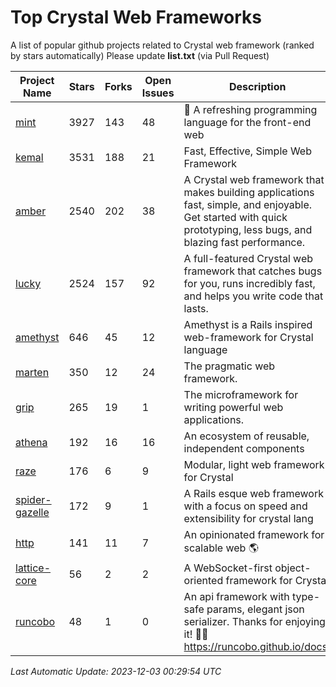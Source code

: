 # Top Crystal Web Frameworks

A list of popular github projects related to Crystal web framework (ranked by stars automatically)
Please update **list.txt** (via Pull Request)

| Project Name | Stars | Forks | Open Issues | Description | Last Commit |
| ------------ | ----- | ----- | ----------- | ----------- | ----------- |
| [mint](https://github.com/mint-lang/mint) |3927|143|48|:leaves: A refreshing programming language for the front-end web|2023-10-25T18:41:23Z|
| [kemal](https://github.com/kemalcr/kemal) |3531|188|21|Fast, Effective, Simple Web Framework|2023-10-31T10:34:15Z|
| [amber](https://github.com/amberframework/amber) |2540|202|38|A Crystal web framework that makes building applications fast, simple, and enjoyable. Get started with quick prototyping, less bugs, and blazing fast performance.|2023-11-25T01:17:47Z|
| [lucky](https://github.com/luckyframework/lucky) |2524|157|92|A full-featured Crystal web framework that catches bugs for you, runs incredibly fast, and helps you write code that lasts.|2023-11-01T16:37:04Z|
| [amethyst](https://github.com/amethyst-framework/amethyst) |646|45|12|Amethyst is a Rails inspired web-framework for Crystal language|2018-02-10T19:35:15Z|
| [marten](https://github.com/martenframework/marten) |350|12|24|The pragmatic web framework.|2023-11-23T01:51:53Z|
| [grip](https://github.com/grip-framework/grip) |265|19|1|The microframework for writing powerful web applications.|2023-11-22T21:47:59Z|
| [athena](https://github.com/athena-framework/athena) |192|16|16|An ecosystem of reusable, independent components|2023-12-02T19:51:05Z|
| [raze](https://github.com/samueleaton/raze) |176|6|9|Modular, light web framework for Crystal|2021-01-02T01:20:01Z|
| [spider-gazelle](https://github.com/spider-gazelle/spider-gazelle) |172|9|1|A Rails esque web framework with a focus on speed and extensibility for crystal lang|2023-11-12T20:56:42Z|
| [http](https://github.com/onyxframework/http) |141|11|7|An opinionated framework for scalable web 🌎|2019-08-13T09:00:30Z|
| [lattice-core](https://github.com/jasonl99/lattice-core) |56|2|2|A WebSocket-first object-oriented framework for Crystal|2017-03-31T23:57:57Z|
| [runcobo](https://github.com/runcobo/runcobo) |48|1|0|An api framework with type-safe params, elegant json serializer. Thanks for enjoying it! 👻👻 https://runcobo.github.io/docs/|2022-03-16T06:43:35Z|

*Last Automatic Update: 2023-12-03 00:29:54 UTC*